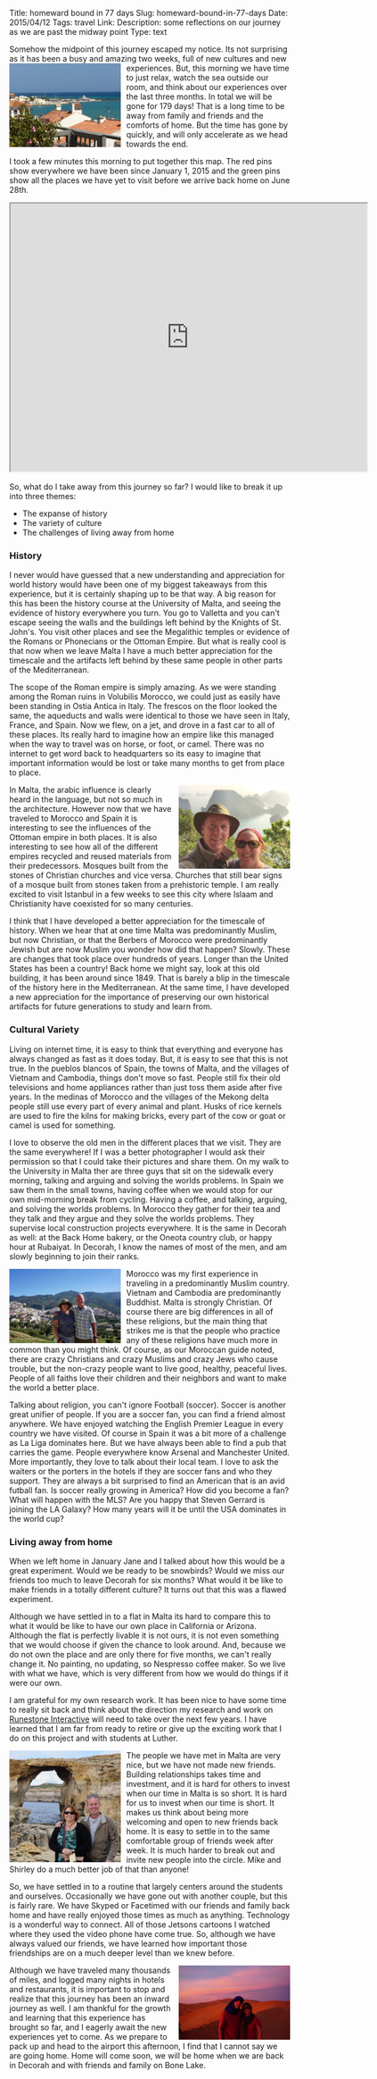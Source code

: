 Title: homeward bound in 77 days
Slug: homeward-bound-in-77-days
Date:  2015/04/12
Tags:  travel
Link: 
Description: some reflections on our journey as we are past the midway point 
Type:  text

Somehow the midpoint of this journey escaped my notice.  Its not surprising as it has been a busy and amazing two weeks, full of new cultures and new experiences.    <img src="/images/Spain/malagahotelview.jpg" width="200" style="float: left; margin-right: 10px;"> But, this morning we have time to just relax, watch the sea outside our room, and think about our experiences over the last three months.  In total we will be gone for 179 days!  That is a long time to be away from family and friends and the comforts of home.  But the time has gone by quickly, and will only accelerate as we head towards the end.

I took a few minutes this morning to put together this map.  The red pins show everywhere we have been since January 1, 2015 and the green pins show all the places we have yet to visit before we arrive back home on June 28th.

<iframe src="https://www.google.com/maps/d/u/0/embed?mid=zDurv3BVrWLs.kUgsYjsWuIQA" width="640" height="480"></iframe>

So, what do I take away from this journey so far?  I would like to break it up into three themes:

* The expanse of history
* The variety of culture
* The challenges of living away from home

### History

I never would have guessed that a new understanding and appreciation for world history would have been one of my biggest takeaways from this experience, but it is certainly shaping up to be that way.  A big reason for this has been  the history course at the University of Malta, and seeing the evidence of history everywhere you turn.  You go to Valletta and you can't escape seeing the walls and the buildings left behind by the Knights of St. John's.  You visit other places and see the Megalithic temples or evidence of the Romans or Phonecians or the  Ottoman Empire.  But what is really cool is that now when we leave Malta I have a much better appreciation for the timescale and the artifacts left behind by these same people in other parts of the Mediterranean. 

The scope of the Roman empire is simply amazing.  As we were standing among the Roman ruins in Volubilis Morocco, we could just as easily have been standing in Ostia Antica in Italy.  The frescos on the floor looked the same, the aqueducts and walls were identical to those we have seen in Italy, France, and Spain.  Now we flew, on a jet, and drove in a fast car to all of these places.  Its really hard to imagine how an empire like this managed when the way to travel was on horse, or foot, or camel.  There was no internet to get word back to headquarters so its easy to imagine that important information would be lost or take many months to get from place to place.

<img src="/images/BradJane/halongbay.jpg" width="200" style="float: right; margin-left: 10px;"> In Malta, the arabic influence is clearly heard in the language, but not so much in the architecture.  However  now that we have traveled to Morocco and Spain it  is interesting to see the influences of the Ottoman empire in both places.  It is also interesting to see how all of the different empires recycled and reused materials from their predecessors.  Mosques built from the stones of Christian churches and vice versa.  Churches that still bear signs of a mosque built from stones taken from a prehistoric temple.  I am really excited to visit Istanbul in a few weeks to see this city where Islaam and Christianity have coexisted for so many centuries.

I think that I have developed a better appreciation for the timescale of history.  When we hear that at one time Malta was predominantly Muslim, but now Christian, or that the Berbers of Morocco were predominantly Jewish but are now Muslim you wonder how did that happen?  Slowly.  These are changes that took place over hundreds of years.  Longer than the United States has been a country!  Back home we might say, look at this old building, it has been around since 1849.  That is barely a blip in the timescale of the history here in the Mediterranean.  At the same time, I have developed a new appreciation for the importance of preserving our own historical artifacts for future generations to study and learn from.

### Cultural Variety

Living on internet time, it is easy to think that everything and everyone has always changed as fast as it does today.  But, it is easy to see that this is not true.  In the pueblos blancos of Spain, the towns of Malta, and the villages of Vietnam and Cambodia, things don't move so fast.  People still fix their old televisions and home appliances rather than just toss them aside after five years.  In the medinas of Morocco and the villages of the Mekong delta people still use every part of every animal and plant.  Husks of rice kernels are used to fire the kilns for making bricks, every part of the cow or goat or camel is used for something.

I love to observe the old men in the different places that we visit.  They are the same everywhere! If I was a better photographer I would ask their permission so that I could take their pictures and share them.  On my walk to the University in Malta ther are three guys that sit on the sidewalk every morning, talking and arguing and solving the worlds problems.  In Spain we saw them in the small towns, having coffee when we would stop for our own mid-morning break from cycling.  Having a coffee, and talking, arguing, and solving the worlds problems. In Morocco they gather for their tea and they talk and they argue and they solve the worlds problems.  They supervise local construction projects everywhere. It is the same in Decorah as well: at the Back Home bakery, or the Oneota country club, or happy hour at Rubaiyat. In Decorah, I know the names of most of the men, and am slowly beginning to join their ranks.

<img src="/images/BradJane/morocco.jpg" width="200" style="float: left; margin-right: 10px;"> Morocco was my first experience in traveling in a predominantly Muslim country.  Vietnam and Cambodia are predominantly Buddhist.  Malta is strongly Christian.  Of course there are big differences in all of these religions, but the main thing that strikes me is that the people who practice any of these religions have much more in common than you might think.  Of course, as our Moroccan guide noted, there are crazy Christians and crazy Muslims and crazy Jews who cause trouble, but the non-crazy people want to live good, healthy, peaceful lives.  People of all faiths love their children and their neighbors and want to make the world a better place.

Talking about religion,  you can't ignore Football (soccer).  Soccer is another great unifier of people.  If you are a soccer fan, you can find a friend almost anywhere.  We have enjoyed watching the English Premier League in every country we have visited.  Of course in Spain it was a bit more of a challenge as La Liga dominates here.  But we have always been able to find a pub that carries the game.  People everywhere know Arsenal and Manchester United.  More importantly, they love to talk about their local team.   I love to ask the waiters or the porters  in the hotels if they are soccer fans and who they support.  They are always a bit surprised to find an American that is an avid futball fan.   Is soccer really growing in America? How did you become a fan?  What will happen with the MLS? Are you happy that Steven Gerrard is joining the LA Galaxy?  How many years will it be until the USA dominates in the world cup?  

### Living away from home

When we left home in January Jane and I talked about how this would be a great experiment.  Would we be ready to be snowbirds?  Would we miss our friends too much to leave Decorah for six months?  What would it be like to make friends in a totally different culture?  It turns out that this was a flawed experiment.

Although we have settled in to a flat in Malta its hard to compare this to what it would be like to have our own place in California or Arizona.  Although the flat is perfectly livable it is not ours, it is not even something that we would choose if given the chance to look around.  And, because we do not own the place and are only there for five months, we can't really change it.  No painting, no updating, so Nespresso coffee maker.  So we live with what we have, which is very different from how we would do things if it were our own.

I am grateful for my own research work.  It has been nice to have some time to really sit back and think about the direction my research and work on [Runestone Interactive](http://runestoneinteractive.org) will need to take over the next few years.  I have learned that I am far from ready to retire or give up the exciting work that I do on this project and with students at Luther.

<img src="/images/BradJane/azurewindow.jpg" width="200" style="float: left; margin-right: 10px;"> The people we have met in Malta are very nice, but we have not made new friends.  Building relationships takes time and investment, and it is hard for others to invest when our time in Malta is so short.  It is hard for us to invest when our time is short. It makes us think about being more welcoming and open to new friends back home.  It is easy to settle in to the same comfortable group of friends week after week.  It is much harder to break out and invite new people into the circle.  Mike and Shirley do a much better job of that than anyone!

So, we have settled in to a routine that largely centers around the students and ourselves.  Occasionally  we have gone out with another couple, but this is fairly rare.  We have Skyped or Facetimed with our friends and family back home and have really enjoyed those times as much as anything.  Technology is a wonderful way to connect.  All of those Jetsons cartoons I watched where they  used the video phone have come true.  So, although we have always valued our friends, we have learned how important those friendships are on a much deeper level than we knew before.

<img src="/images/BradJane/desertsunset.jpg" width="200" style="float: right; margin-left: 10px;"> Although we have traveled many thousands of miles, and logged many nights in hotels and restaurants, it is important to stop and realize that this journey has been an inward journey as well.  I am thankful for the growth and learning that this experience has brought so far, and I eagerly await the new experiences yet to come.  As we prepare to pack up and head to the airport this afternoon, I find that I cannot say we are going home.  Home will come soon, we will be home when we are back in Decorah and with friends and family on
 Bone Lake.


